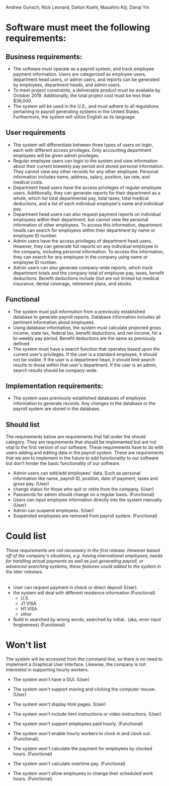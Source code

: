 Andrew Gunsch, Nick Leonard, Dalton Kuehl, Masahiro Kiji, Danqi Yin
# Software must meet the following requirements:
## Business requirements:
* The software must operate as a payroll system, and track employee payment information.  Users are categorized as employee users, department head users, or admin users, and reports can be generated by employees, department heads, and admin users.  
* To meet project constraints, a deliverable product must be available by October 2019. Additionally, the total project cost must be less than $36,000.
* The system will be used in the U.S., and must adhere to all regulations pertaining to payroll generating systems in the United States. Furthermore, the system will utilize English as its language.

## User requirements

* The system will differentiate between three types of users on login, each with different access privileges.  Only accounting department employees will be given admin privileges.
* Regular employee users can login to the system and view information about their current biweekly pay period and stored personal information.  They cannot view any other records for any other employee.  Personal information includes name, address, salary, position, tax rate, and medical costs.
* Department head users have the access privileges of regular employee users.  Additionally, they can generate reports for their department as a whole, which list total departmental pay, total taxes, total medical deductions, and a list of each individual employee's name and individual pay.  
* Department head users can also request payment reports on individual employees within their department, but cannot view the personal information of other employees. To access this information, department heads can search for employees within their department by name or employee ID number.
* Admin users have the access privileges of department head users. However, they can generate full reports on any individual employee in the company, including personal information.  To access this information, they can search for any employee in the company using name or employee ID number.
* Admin users can also generate company-wide reports, which track department totals and the company total of employee pay, taxes, benefit deductions. Benefit deductions include (but are not limited to) medical insurance, dental coverage, retirement plans, and stocks.

## Functional
* The system must pull information from a previously established database to generate payroll reports.  Database information includes all pertinent information about employees.
* Using database information, the system must calculate projected gross income, state tax, federal tax, benefit deductions, and net income, for a bi-weekly pay period.  Benefit deductions are the same as previously defined.
* The system must have a search function that operates based upon the current user's privileges.  If the user is a standard employee, it should not be visible.  If the user is a department head, it should limit search results to those within that user's department.  If the user is an admin, search results should be company-wide.

## Implementation requirements:

* The system uses previously established databases of employee information to generate records.  Any changes to the database or the payroll system are stored in the database.

## Should list
The requirements below are requirements that fall under the should category. They are requirements that should be implemented but are not vital to the first version of our software. These requirements have to do with users adding and editing data in the payroll system. These are requirements that we aim to implement in the future to add functionality to our software but don't hinder the basic functionality of our software.
* Admin users can edit/add employees' data. Such as personal information like name, payroll ID, position, date of payment, taxes and gross pay. (User)
* change status for those who quit or retire from the company. (User)
* Passwords for admin should change on a regular basis. (Functional)
* Users can input employee information directly into the system manually. (User)
* Admin can suspend employees. (User)
* Suspended employees are removed from payroll system. (Functional)

# Could list
###### These requirements are not necessary in the first release. However based off of the company's situations, e.g. having international employees, needs for handling actual payments as well as just generating payroll, or advanced searching systems, these features could added to the system in the later releases.   

* User can request payment in check or direct deposit (User).  
* the system will deal with different residence information (Functional)
  * U.S.
  * J1 VISA
  * H1 VISA
  * other   
* Build in searched by wrong words, searched by initial.. (aka, error input forgiveness) (Functional) 

# Won't list
The system will be accessed from the command line, so there is no need to implement a Graphical User Interface. Likewise, the company is not interested in supporting hourly workers.
* The system won't have a GUI. (User)
* The system won't support moving and clicking the computer mouse. (User)
* The system won't display html pages. (User)
* The system won't include html instructions or video instructions. (User)

* The system won't support employees paid hourly. (Functional)
* The system won't enable hourly workers to clock in and clock out. (Functional).
* The system won't calculate the payment for employees by clocked hours. (Functional)
* The system won't calculate overtime pay. (Functional)
* The system won't allow employees to change their scheduled work hours. (Functional)

